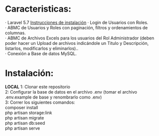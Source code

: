 <h1><b>Caracteristicas:</b></h1>
·         Laravel 5.7 <a href="https://laravel.com/docs/5.7/installation" target="_blank">Instrucciones de instalación</a>
·         Login de Usuarios con Roles. <br>
·         ABMC de Usuarios y Roles con paginación, filtros y ordenamientos de columnas. <br>
·         ABMC de Archivos Excels para los usuarios del Rol Administrador (deben poder hacer un Upload de archivos indicándole un Titulo y Descripción, listarlos, modificarlos y eliminarlos).. <br>
·         Conexión a Base de datos MySQL. <br>
<h1><b>Instalación:</b></h1>

<b>LOCAL</b>
1: Clonar este repositorio <br>
2: Configurar la base de datos en el archivo .env (tomar el archivo .env.example de base y renombrarlo como .env) <br>
3: Correr los siguientes comandos: <br>
	composer install <br>
	php artisan storage:link <br>
	php artisan migrate <br>
	php artisan db:seed <br>
	php artisan serve <br>
